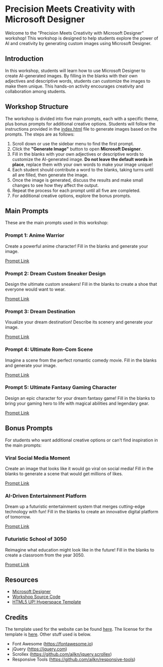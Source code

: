 # Precision Meets Creativity with Microsoft Designer

Welcome to the "Precision Meets Creativity with Microsoft Designer" workshop! This workshop is designed to help students explore the power of AI and creativity by generating custom images using Microsoft Designer.

## Introduction

In this workshop, students will learn how to use Microsoft Designer to create AI-generated images. By filling in the blanks with their own adjectives and descriptive words, students can customize the images to make them unique. This hands-on activity encourages creativity and collaboration among students.

## Workshop Structure

The workshop is divided into five main prompts, each with a specific theme, plus bonus prompts for additional creative options. Students will follow the instructions provided in the [index.html](workshops/Precision-Meets-Creativity-with-Microsoft-Designer/index.html) file to generate images based on the prompts. The steps are as follows:

1. Scroll down or use the sidebar menu to find the first prompt.
2. Click the **"Generate Image"** button to open **Microsoft Designer**.
3. Fill in the blanks with your own adjectives or descriptive words to customize the AI-generated image. **Do not leave the default words in place**, replace them with your own words to make your image unique!
4. Each student should contribute a word to the blanks, taking turns until all are filled, then generate the image.
5. Once the image is generated, discuss the results and make small changes to see how they affect the output.
6. Repeat the process for each prompt until all five are completed.
7. For additional creative options, explore the bonus prompts.

## Main Prompts

These are the main prompts used in this workshop:

### Prompt 1: Anime Warrior

Create a powerful anime character! Fill in the blanks and generate your image.

[Prompt Link](https://designer.microsoft.com/image-creator?scenario=texttoimage&p=A+powerful+%5Badjective%5D+anime+warrior+standing+on+a+%5Blocation%5D%2C+with+a+glowing+%5Bcolor%5D+aura+around+them%2C+preparing+to+unleash+their+ultimate+move.+The+scene+is+drawn+in+the+style+of+%5Banime+style%5D.&referrer=PromptTemplate)

### Prompt 2: Dream Custom Sneaker Design

Design the ultimate custom sneakers! Fill in the blanks to create a shoe that everyone would want to wear.

[Prompt Link](https://designer.microsoft.com/image-creator?scenario=texttoimage&p=An+exclusive+pair+of+sneakers+designed+by+%5Bcelebrity/brand%5D+featuring+a+%5Bpattern/texture%5D+base+with+%5Bcolor%5D+accents.+The+shoes+have+%5Bspecial+feature%5D+on+the+sides+and+are+displayed+in+a+%5Bsetting%5D+with+%5Batmospheric+effect%5D+lighting.+The+style+is+inspired+by+%5Bcultural+reference%5D+in+a+%5Bart+style%5D+aesthetic.&referrer=PromptTemplate)

### Prompt 3: Dream Destination

Visualize your dream destination! Describe its scenery and generate your image.

[Prompt Link](https://designer.microsoft.com/image-creator?scenario=texttoimage&p=An+awe-inspiring+scene+of+%5Byour+dream+destination%5D%2C+where+%5Bdescribe+unique+landscape%5D.+The+atmosphere+feels+%5Badjective%5D.+The+sky+is+filled+with+%5Bweather+condition%5D%2C+and+the+people+or+creatures+there+are+%5Bdescribe+activity%5D.+The+image+is+created+in+a+%5Bart+style%5D.&referrer=PromptTemplate)

### Prompt 4: Ultimate Rom-Com Scene

Imagine a scene from the perfect romantic comedy movie. Fill in the blanks and generate your image.

[Prompt Link](https://designer.microsoft.com/image-creator?scenario=texttoimage&p=A+%5Bromantic/comedic%5D+moment+between+%5Bcharacter+1%5D+and+%5Bcharacter+2%5D+in+%5Blocation%5D%2C+with+a+%5Bfunny/cute%5D+twist.+The+setting+is+filled+with+%5Baesthetic+details%5D%2C+capturing+the+heartwarming+essence+of+a+classic+rom-com.&referrer=PromptTemplate)

### Prompt 5: Ultimate Fantasy Gaming Character

Design an epic character for your dream fantasy game! Fill in the blanks to bring your gaming hero to life with magical abilities and legendary gear.

[Prompt Link](https://designer.microsoft.com/image-creator?scenario=texttoimage&p=An+epic+%5Bclass/role%5D+character+from+a+fantasy+game+set+in+%5Bgame+world+setting%5D+wielding+%5Bweapon+or+magical+item%5D.+They+are+wearing+%5Barmor/outfit+style%5D+with+%5Bspecial+effect%5D+emanating+around+them.+Their+companion+is+a+%5Bmagical+creature%5D+that+can+%5Bspecial+ability%5D.+The+scene+is+in+a+%5Bartistic+style%5D+rendering.&referrer=PromptTemplate)

## Bonus Prompts

For students who want additional creative options or can't find inspiration in the main prompts:

### Viral Social Media Moment

Create an image that looks like it would go viral on social media! Fill in the blanks to generate a scene that would get millions of likes.

[Prompt Link](https://designer.microsoft.com/image-creator?scenario=texttoimage&p=A+%5Badjective%5D+social+media+influencer+going+viral+for+%5Bunusual+activity%5D+in+a+%5Bunexpected+location%5D.+They%27re+wearing+%5Bfashion+style%5D+and+using+%5Btrendy+gadget/prop%5D+while+%5Baction%5D.+The+background+features+%5Bbackground+elements%5D%2C+and+everyone+is+reacting+with+%5Bemotion%5D.+The+image+is+in+%5Bartistic+style%5D+with+%5Blighting/effect%5D+highlights.&referrer=PromptTemplate)

### AI-Driven Entertainment Platform

Dream up a futuristic entertainment system that merges cutting-edge technology with fun! Fill in the blanks to create an innovative digital platform of tomorrow.

[Prompt Link](https://designer.microsoft.com/image-creator?scenario=texttoimage&p=An+AI-driven+%5Btype+of+entertainment+platform%5D+that+engages+%5Btarget+audience%5D+by+%5Bunique+interactive+function%5D.+The+interface+features+a+%5Bfuturistic+aesthetic%5D+design%2C+powered+by+%5Bcutting-edge+technology%5D.+It+includes+an+innovative+%5Bspecial+feature%5D+that+captivates+users%2C+with+a+striking+%5Bcolor+palette%5D+theme.+The+overall+design+draws+inspiration+from+%5Bgeneral+visual+style+or+trend%5D%2C+creating+an+atmosphere+that+evokes+%5Bpositive+emotion%5D.&referrer=PromptTemplate)

### Futuristic School of 3050

Reimagine what education might look like in the future! Fill in the blanks to create a classroom from the year 3050.

[Prompt Link](https://designer.microsoft.com/image-creator?scenario=texttoimage&p=A+high-tech+classroom+in+the+year+3050+where+students+use+%5Bfuturistic+device%5D+instead+of+%5Bcurrent+school+item%5D.+The+teacher+is+a+%5Btype+of+teacher/AI%5D+demonstrating+%5Bsubject%5D+through+%5Bteaching+method%5D.+The+walls+display+%5Bwall+features%5D%2C+and+students+sit+on+%5Bfurniture+type%5D.+Outside+the+windows+you+can+see+%5Bfuturistic+scenery%5D%2C+and+the+classroom+has+a+%5Baesthetic+style%5D+design+with+%5Bcolor+scheme%5D+highlights.&referrer=PromptTemplate)

## Resources

- [Microsoft Designer](https://designer.microsoft.com)
- [Workshop Source Code](https://github.com/segunak/stem-education/tree/master/workshops/Precision-Meets-Creativity-with-Microsoft-Designer)
- [HTML5 UP! Hyperspace Template](https://html5up.net/hyperspace)

## Credits

The template used for the website can be found [here](https://html5up.net/hyperspace). The license for the template is [here](./LICENSE.TXT). Other stuff used is below.

- Font Awesome (<https://fontawesome.io>)
- jQuery (<https://jquery.com>)
- Scrollex (<https://github.com/ajlkn/jquery.scrollex>)
- Responsive Tools (<https://github.com/ajlkn/responsive-tools>)
